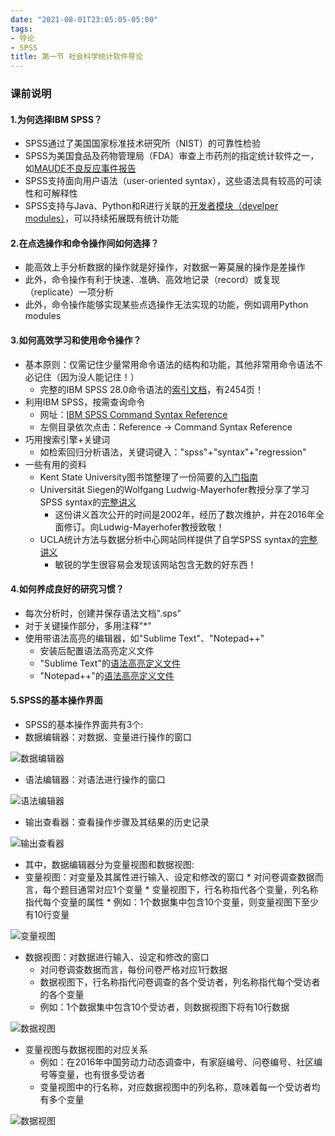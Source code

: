 ```yaml
---
date: "2021-08-01T23:05:05-05:00"
tags:
- 导论
- SPSS
title: 第一节 社会科学统计软件导论
---
```



### 课前说明
#### 1.为何选择IBM SPSS？
* SPSS通过了美国国家标准技术研究所（NIST）的可靠性检验
* SPSS为美国食品及药物管理局（FDA）审查上市药剂的指定统计软件之一，如[MAUDE不良反应事件报告](https://www.accessdata.fda.gov/scripts/cdrh/cfdocs/cfmaude/detail.cfm?mdrfoi__id=11065079&pc=NIU)
* SPSS支持面向用户语法（user-oriented syntax），这些语法具有较高的可读性和可解释性
* SPSS支持与Java、Python和R进行关联的[开发者模块（develper modules）](http://ibmpredictiveanalytics.github.io/)，可以持续拓展既有统计功能
#### 2.在点选操作和命令操作间如何选择？
* 能高效上手分析数据的操作就是好操作，对数据一筹莫展的操作是差操作
* 此外，命令操作有利于快速、准确、高效地记录（record）或复现（replicate）一项分析
* 此外，命令操作能够实现某些点选操作无法实现的功能，例如调用Python modules
#### 3.如何高效学习和使用命令操作？
* 基本原则：仅需记住少量常用命令语法的结构和功能，其他非常用命令语法不必记住（因为没人能记住！）
  - 完整的IBM SPSS 28.0命令语法的[索引文档](https://www.ibm.com/docs/en/SSLVMB_28.0.0/pdf/IBM_SPSS_Statistics_Command_Syntax_Reference.pdf)，有2454页！
* 利用IBM SPSS，按需查询命令
  - 网址：[IBM SPSS Command Syntax Reference](https://www.ibm.com/docs/en/spss-statistics/SaaS?topic=reference-introduction-guide-command-syntax)
  - 左侧目录依次点击：Reference -> Command Syntax Reference
* 巧用搜索引擎+关键词
  - 如检索回归分析语法，关键词键入："spss"+"syntax"+"regression"
* 一些有用的资料
  - Kent State University图书馆整理了一份简要的[入门指南](https://libguides.library.kent.edu/SPSS/Syntax)
  - Universität Siegen的Wolfgang Ludwig-Mayerhofer教授分享了学习SPSS syntax的[完整讲义](https://wlm.userweb.mwn.de/SPSS/)
    - 这份讲义首次公开的时间是2002年，经历了数次维护，并在2016年全面修订。向Ludwig-Mayerhofer教授致敬！
  - UCLA统计方法与数据分析中心网站同样提供了自学SPSS syntax的[完整讲义](https://stats.oarc.ucla.edu/spss/seminars/introduction-to-spss-syntax-2/)
    - 敏锐的学生很容易会发现该网站包含无数的好东西！
#### 4.如何养成良好的研究习惯？
* 每次分析时，创建并保存语法文档".sps"
* 对于关键操作部分，多用注释"*"
* 使用带语法高亮的编辑器，如"Sublime Text"、"Notepad++" 
	* 安装后配置语法高亮定义文件
	* "Sublime Text"的[语法高亮定义文件](https://gist.github.com/radum/4070908)
	* "Notepad++"的[语法高亮定义文件](https://github.com/Remix4Dev/npp-spss)
#### 5.SPSS的基本操作界面
* SPSS的基本操作界面共有3个:
* 数据编辑器：对数据、变量进行操作的窗口

![数据编辑器](https://stat4soc.netlify.app/images/1.1.png)

* 语法编辑器：对语法进行操作的窗口

![语法编辑器](https://stat4soc.netlify.app/images/1.2.png)

* 输出查看器：查看操作步骤及其结果的历史记录

![输出查看器](https://stat4soc.netlify.app/images/1.3.png)

* 其中，数据编辑器分为变量视图和数据视图:
* 变量视图：对变量及其属性进行输入、设定和修改的窗口
		* 对问卷调查数据而言，每个题目通常对应1个变量
		* 变量视图下，行名称指代各个变量，列名称指代每个变量的属性
		* 例如：1个数据集中包含10个变量，则变量视图下至少有10行变量

![变量视图](https://stat4soc.netlify.app/images/1.4.png)

* 数据视图：对数据进行输入、设定和修改的窗口
	* 对问卷调查数据而言，每份问卷严格对应1行数据
	* 数据视图下，行名称指代问卷调查的各个受访者，列名称指代每个受访者的各个变量
	* 例如：1个数据集中包含10个受访者，则数据视图下将有10行数据

![数据视图](https://stat4soc.netlify.app/images/1.5.png)


* 变量视图与数据视图的对应关系
	* 例如：在2016年中国劳动力动态调查中，有家庭编号、问卷编号、社区编号等变量，也有很多受访者
	* 变量视图中的行名称，对应数据视图中的列名称，意味着每一个受访者均有多个变量

![数据视图](https://stat4soc.netlify.app/images/1.6.png)

